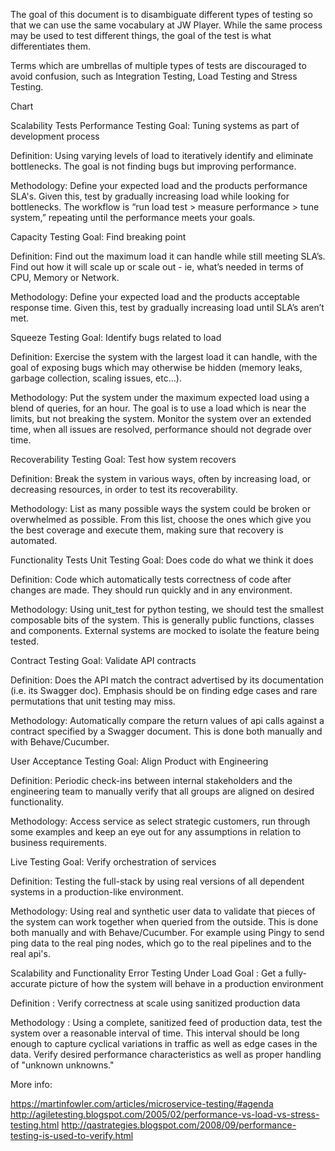 The goal of this document is to disambiguate different types of testing so that we can use the same vocabulary at JW Player. While the same process may be used to test different things, the goal of the test is what differentiates them.

Terms which are umbrellas of multiple types of tests are discouraged to avoid confusion, such as Integration Testing, Load Testing and Stress Testing.


Chart

Scalability Tests
Performance Testing
Goal: Tuning systems as part of development process

Definition: Using varying levels of load to iteratively identify and eliminate bottlenecks. The goal is not finding bugs but improving performance.

Methodology: Define your expected load and the products performance SLA's. Given this, test by gradually increasing load while looking for bottlenecks. The workflow is “run load test > measure performance > tune system,” repeating until the performance meets your goals.



Capacity Testing
Goal: Find breaking point

Definition: Find out the maximum load it can handle while still meeting SLA’s. Find out how it will scale up or scale out - ie, what’s needed in terms of CPU, Memory or Network.

Methodology: Define your expected load and the products acceptable response time. Given this, test by gradually increasing load until SLA’s aren’t met.



Squeeze Testing
Goal: Identify bugs related to load

Definition: Exercise the system with the largest load it can handle, with the goal of exposing bugs which may otherwise be hidden (memory leaks, garbage collection, scaling issues, etc…).

Methodology: Put the system under the maximum expected load using a blend of queries, for an hour. The goal is to use a load which is near the limits, but not breaking the system. Monitor the system over an extended time, when all issues are resolved, performance should not degrade over time.



Recoverability Testing
Goal: Test how system recovers

Definition: Break the system in various ways, often by increasing load, or decreasing resources, in order to test its recoverability.

Methodology: List as many possible ways the system could be broken or overwhelmed as possible. From this list, choose the ones which give you the best coverage and execute them, making sure that recovery is automated.

Functionality Tests
Unit Testing
Goal: Does code do what we think it does

Definition: Code which automatically tests correctness of code after changes are made. They should run quickly and in any environment.

Methodology: Using unit_test for python testing, we should test the smallest composable bits of the system. This is generally public functions, classes and components. External systems are mocked to isolate the feature being tested.

Contract Testing
Goal: Validate API contracts

Definition: Does the API match the contract advertised by its documentation (i.e. its Swagger doc). Emphasis should be on finding edge cases and rare permutations that unit testing may miss.

Methodology: Automatically compare the return values of api calls against a contract specified by a Swagger document. This is done both manually and with Behave/Cucumber.



User Acceptance Testing
Goal: Align Product with Engineering

Definition: Periodic check-ins between internal stakeholders and the engineering team to manually verify that all groups are aligned on desired functionality.

Methodology: Access service as select strategic customers, run through some examples and keep an eye out for any assumptions in relation to business requirements.



Live Testing
Goal: Verify orchestration of services

Definition: Testing the full-stack by using real versions of all dependent systems in a production-like environment.

Methodology: Using real and synthetic user data to validate that pieces of the system can work together when queried from the outside. This is done both manually and with Behave/Cucumber. For example using Pingy to send ping data to the real ping nodes, which go to the real pipelines and to the real api's.



Scalability and Functionality
Error Testing Under Load
Goal : Get a fully-accurate picture of how the system will behave in a production environment

Definition : Verify correctness at scale using sanitized production data

Methodology : Using a complete, sanitized feed of production data, test the system over a reasonable interval of time. This interval should be long enough to capture cyclical variations in traffic as well as edge cases in the data.  Verify desired performance characteristics as well as proper handling of "unknown unknowns."



More info:

https://martinfowler.com/articles/microservice-testing/#agenda
http://agiletesting.blogspot.com/2005/02/performance-vs-load-vs-stress-testing.html
http://qastrategies.blogspot.com/2008/09/performance-testing-is-used-to-verify.html
